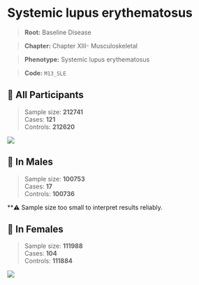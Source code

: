 # Systemic lupus erythematosus

> **Root:** Baseline Disease  

> **Chapter:** Chapter XIII- Musculoskeletal  

> **Phenotype:** Systemic lupus erythematosus  

> **Code:** `M13_SLE`

## 🧪 All Participants  
> Sample size: **212741**  
> Cases: **121**  
> Controls: **212620**
<img src="/Disease/Figures/ALL/Baseline/M13_SLE.png"/>
<CsvTable src="/Disease_Data/ALL/Baseline/LG_M13_SLE.csv" label="🔍 View full results" />

## 👨 In Males  
> Sample size: **100753**  
> Cases: **17**  
> Controls: **100736**

**⚠️ Sample size too small to interpret results reliably.

## 👩 In Females  
> Sample size: **111988**  
> Cases: **104**  
> Controls: **111884**
<img src="/Disease/Figures/Female/Baseline/M13_SLE.png"/>
<CsvTable src="/Disease_Data/Female/Baseline/LG_M13_SLE.csv" label="🔍 View full results" />
